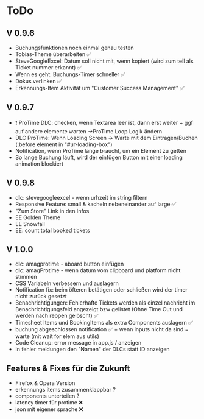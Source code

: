 # ToDo


## V 0.9.6
 - Buchungsfunktionen noch einmal genau testen
 - Tobias-Theme überarbeiten ✅
 - SteveGoogleExcel: Datum soll nicht mit, wenn kopiert (wird zum teil als Ticket nummer erkannt) ✅
 - Wenn es geht: Buchungs-Timer schneller ✅
 - Dokus verlinken ✅
 - Erkennungs-Item Aktivität um "Customer Success Management" ✅

## V 0.9.7
 - ❗️ ProTime DLC: checken, wenn Textarea leer ist, dann erst weiter + ggf auf andere elemente warten ->ProTime Loop Logik ändern
 - DLC ProTime: Wenn Loading Screen -> Warte mit dem Eintragen/Buchen (:before element in "#ur-loading-box")
 - Notification, wenn ProTime lange braucht, um ein Element zu getten
 - So lange Buchung läuft, wird der einfügen Button mit einer loading animation blockiert

 
## V 0.9.8
- dlc: stevegoogleexcel - wenn urhzeit im string filtern
 - Responsive Feature: small & kacheln nebeneinander auf large ✅
 - "Zum Store" Link in den Infos
 - EE Golden Theme
 - EE Snowfall
 - EE: count total booked tickets
 
## V 1.0.0

 - dlc: amagprotime - aboard button einfügen
 - dlc: amagProtime - wenn datum vom clipboard und platform nicht stimmen
 - CSS Variabeln verbessern und auslagern
 - Notification fix: beim öfteren betätigen oder schließen wird der timer nicht zurück gesetzt
 - Benachrichtigungen: Fehlerhafte Tickets werden als einzel nachricht im Benachrichtigungsfeld angezeigt bzw gelistet (Ohne Time Out und werden nach reopen gelöscht) ✅
 - Timesheet Items und BookingItems als extra Components auslagern ✅
 - buchung abgeschlossen notification ✅
                + wenn inputs nicht da sind = warte (mit wait for elem aus utils)
 - Code Cleanup: error message in app.js / anzeigen
 - In fehler meldungen den "Namen" der DLCs statt ID anzeigen
 
 
 ## Features & Fixes für die Zukunft

 - Firefox & Opera Version
 - erkennungs items zusammenklappbar ?
 - components unterteilen ?
 - latency timer für protime ❌
 - json mit eigener sprache ❌